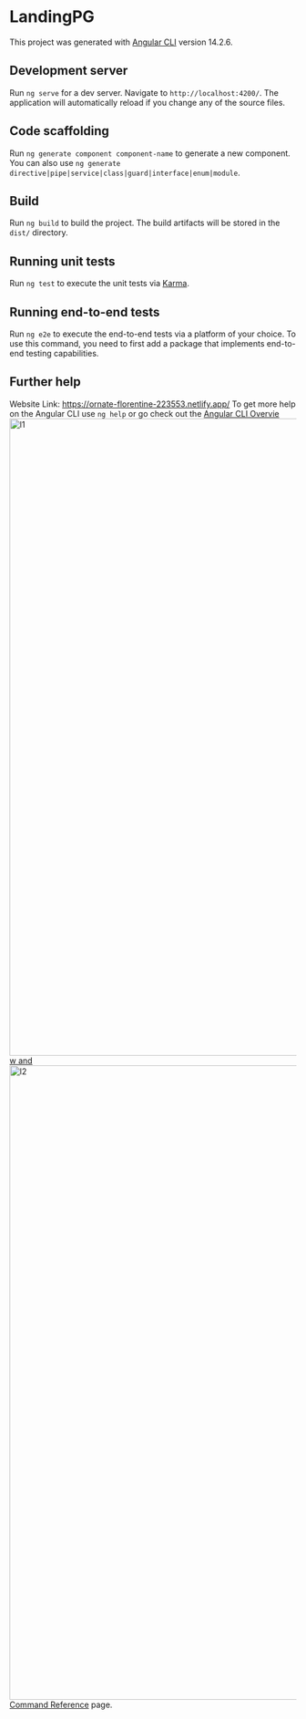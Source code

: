 # LandingPG

This project was generated with [Angular CLI](https://github.com/angular/angular-cli) version 14.2.6.

## Development server

Run `ng serve` for a dev server. Navigate to `http://localhost:4200/`. The application will automatically reload if you change any of the source files.

## Code scaffolding

Run `ng generate component component-name` to generate a new component. You can also use `ng generate directive|pipe|service|class|guard|interface|enum|module`.

## Build

Run `ng build` to build the project. The build artifacts will be stored in the `dist/` directory.

## Running unit tests

Run `ng test` to execute the unit tests via [Karma](https://karma-runner.github.io).

## Running end-to-end tests

Run `ng e2e` to execute the end-to-end tests via a platform of your choice. To use this command, you need to first add a package that implements end-to-end testing capabilities.

## Further help


Website Link: https://ornate-florentine-223553.netlify.app/
To get more help on the Angular CLI use `ng help` or go check out the [Angular CLI Overvie<img width="1118" alt="l1" src="https://user-images.githubusercontent.com/108831761/199063778-95864b53-6684-4e44-8df6-a491765c60de.PNG">
w and<img width="1113" alt="l2" src="https://user-images.githubusercontent.com/108831761/199063811-58d71fb5-d167-4485-ab30-e318842cb131.PNG">
 Command Reference](https://angular.io/cli) page.
